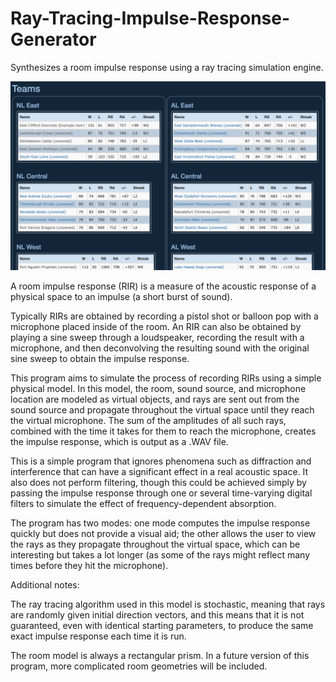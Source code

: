 # Ray-Tracing-Impulse-Response-Generator
Synthesizes a room impulse response using a ray tracing simulation engine.

![Screenshot](ss1.png)

A room impulse response (RIR) is a measure of the acoustic response of a physical space to an impulse (a short burst of sound).

Typically RIRs are obtained by recording a pistol shot or balloon pop with a microphone placed inside of the room. An RIR can also be obtained by playing a sine sweep through a loudspeaker, recording the result with a microphone, and then deconvolving the resulting sound with the original sine sweep to obtain the impulse response.

This program aims to simulate the process of recording RIRs using a simple physical model. In this model, the room, sound source, and microphone location are modeled as virtual objects, and rays are sent out from the sound source and propagate throughout the virtual space until they reach the virtual microphone. The sum of the amplitudes of all such rays, combined with the time it takes for them to reach the microphone, creates the impulse response, which is output as a .WAV file.

This is a simple program that ignores phenomena such as diffraction and interference that can have a significant effect in a real acoustic space. It also does not perform filtering, though this could be achieved simply by passing the impulse response through one or several time-varying digital filters to simulate the effect of frequency-dependent absorption.

The program has two modes: one mode computes the impulse response quickly but does not provide a visual aid; the other allows the user to view the rays as they propagate throughout the virtual space, which can be interesting but takes a lot longer (as some of the rays might reflect many times before they hit the microphone).

Additional notes:

The ray tracing algorithm used in this model is stochastic, meaning that rays are randomly given initial direction vectors, and this means that it is not guaranteed, even with identical starting parameters, to produce the same exact impulse response each time it is run.

The room model is always a rectangular prism. In a future version of this program, more complicated room geometries will be included.
